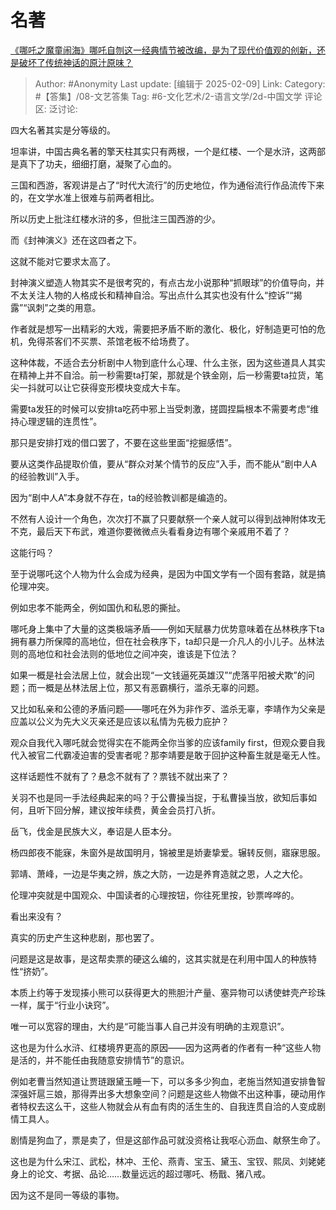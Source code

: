 # 名著
[《哪吒之魔童闹海》哪吒自刎这一经典情节被改编，是为了现代价值观的创新，还是破坏了传统神话的原汁原味？](https://www.zhihu.com/question/11039302175/answer/96211550447)

> Author: #Anonymity
> Last update: [编辑于 2025-02-09]
> Link:
> Category: #【答集】/08-文艺答集 
> Tag: #6-文化艺术/2-语言文学/2d-中国文学
> 评论区:
> 泛讨论:

四大名著其实是分等级的。

坦率讲，中国古典名著的擎天柱其实只有两根，一个是红楼、一个是水浒，这两部是真下了功夫，细细打磨，凝聚了心血的。

三国和西游，客观讲是占了“时代大流行”的历史地位，作为通俗流行作品流传下来的，在文学水准上很难与前两者相比。

所以历史上批注红楼水浒的多，但批注三国西游的少。

而《封神演义》还在这四者之下。

这就不能对它要求太高了。

封神演义塑造人物其实不是很考究的，有点古龙小说那种“抓眼球”的价值导向，并不太关注人物的人格成长和精神自洽。写出点什么其实也没有什么“控诉”“揭露”“讽刺”之类的用意。

作者就是想写一出精彩的大戏，需要把矛盾不断的激化、极化，好制造更可怕的危机，免得茶客们不买票、茶馆老板不给场费了。

这种体裁，不适合去分析剧中人物到底什么心理、什么主张，因为这些道具人其实在精神上并不自洽。前一秒需要ta打架，那就是个铁金刚，后一秒需要ta拉货，笔尖一抖就可以让它获得变形模块变成大卡车。

需要ta发狂的时候可以安排ta吃药中邪上当受刺激，搓圆捏扁根本不需要考虑“维持心理逻辑的连贯性”。

那只是安排打戏的借口罢了，不要在这些里面“挖掘感悟”。

要从这类作品提取价值，要从“群众对某个情节的反应”入手，而不能从“剧中人A的经验教训”入手。

因为“剧中人A”本身就不存在，ta的经验教训都是编造的。

不然有人设计一个角色，次次打不赢了只要献祭一个亲人就可以得到战神附体攻无不克，最后天下布武，难道你要微微点头看看身边有哪个亲戚用不着了？

这能行吗？

至于说哪吒这个人物为什么会成为经典，是因为中国文学有一个固有套路，就是搞伦理冲突。

例如忠孝不能两全，例如国仇和私恩的撕扯。

哪吒身上集中了大量的这类极端矛盾——例如天赋暴力优势意味着在丛林秩序下ta拥有暴力所保障的高地位，但在社会秩序下，ta却只是一介凡人的小儿子。丛林法则的高地位和社会法则的低地位之间冲突，谁该是下位法？

如果一概是社会法居上位，就会出现“一文钱逼死英雄汉”“虎落平阳被犬欺”的问题；而一概是丛林法居上位，那又有恶霸横行，滥杀无辜的问题。

又比如私亲和公德的矛盾问题——哪吒在外为非作歹、滥杀无辜，李靖作为父亲是应盖以公义为先大义灭亲还是应该以私情为先极力庇护？

观众自我代入哪吒就会觉得实在不能两全你当爹的应该family first，但观众要自我代入被官二代霸凌迫害的受害者呢？那李靖要是敢于回护这种畜生就是毫无人性。

这样话题性不就有了？悬念不就有了？票钱不就出来了？

关羽不也是同一手法经典起来的吗？于公曹操当捉，于私曹操当放，欲知后事如何，且听下回分解，建议按年续费，黄金会员打八折。

岳飞，伐金是民族大义，奉诏是人臣本分。

杨四郎夜不能寐，朱窗外是故国明月，锦被里是娇妻挚爱。辗转反侧，寤寐思服。

郭靖、萧峰，一边是华夷之辨，族之大防，一边是养育造就之恩，人之大伦。

伦理冲突就是中国观众、中国读者的心理按钮，你往死里按，钞票哗哗的。

看出来没有？

真实的历史产生这种悲剧，那也罢了。

问题是这是故事，是这帮卖票的硬这么编的，这其实就是在利用中国人的种族特性“挤奶”。

本质上约等于发现揍小熊可以获得更大的熊胆汁产量、塞异物可以诱使蚌壳产珍珠一样，属于“行业小诀窍”。

唯一可以宽容的理由，大约是“可能当事人自己并没有明确的主观意识”。

这也是为什么水浒、红楼境界更高的原因——因为这两者的作者有一种“这些人物是活的，并不能任由我随意安排情节”的意识。

例如老曹当然知道让贾琏跟黛玉睡一下，可以多多少狗血，老施当然知道安排鲁智深强奸扈三娘，那得弄出多大想象空间？问题是这些人物做不出这种事，硬动用作者特权去这么干，这些人物就会从有血有肉的活生生的、自我连贯自洽的人变成剧情工具人。

剧情是狗血了，票是卖了，但是这部作品可就没资格让我呕心沥血、献祭生命了。

这也是为什么宋江、武松，林冲、王伦、燕青、宝玉、黛玉、宝钗、熙凤、刘姥姥身上的论文、考据、品论……数量远远的超过哪吒、杨戬、猪八戒。

因为这不是同一等级的事物。
